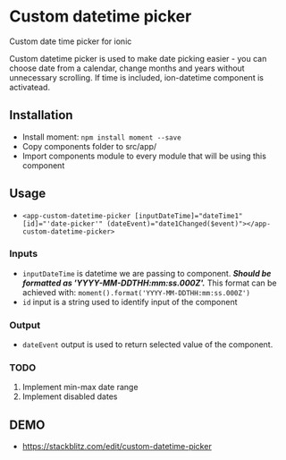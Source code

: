 # Custom datetime picker
Custom date time picker for ionic

Custom datetime picker is used to make date picking easier - you can choose date from a calendar, change months and years without unnecessary scrolling. 
If time is included, ion-datetime component is activatead. 

## Installation
- Install moment: `npm install moment --save`
- Copy components folder to src/app/
- Import components module to every module that will be using this component

## Usage 
- `<app-custom-datetime-picker [inputDateTime]="dateTime1" [id]="'date-picker'" (dateEvent)="date1Changed($event)"></app-custom-datetime-picker>`

### Inputs 
- `inputDateTime` is datetime we are passing to component. ***Should be formatted as 'YYYY-MM-DDTHH:mm:ss.000Z'.*** This format can be achieved with: `moment().format('YYYY-MM-DDTHH:mm:ss.000Z')`
- `id` input is a string used to identify input of the component

### Output 
- `dateEvent` output is used to return selected value of the component.

### TODO
1. Implement min-max date range
2. Implement disabled dates 


## DEMO
- https://stackblitz.com/edit/custom-datetime-picker
